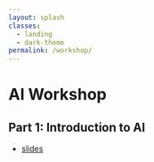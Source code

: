 ```yaml
---
layout: splash
classes:
  - landing
  - dark-theme
permalink: /workshop/
---
```


# AI Workshop

## Part 1: Introduction to AI

- [slides](/AI-workshop/_pages/workshop_p1.html)
